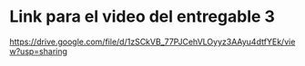 # Link para el video del entregable 3
https://drive.google.com/file/d/1zSCkVB_77PJCehVLOyyz3AAyu4dtfYEk/view?usp=sharing
